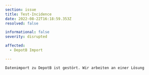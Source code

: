 ```yaml
---
section: issue
title: Test-Incidence
date: 2022-08-22T16:18:59.353Z
resolved: false

informational: false
severity: disrupted

affected:
  - DepotB Import

---
```


    Datenimport zu DepotB ist gestört. Wir arbeiten an einer Lösung
